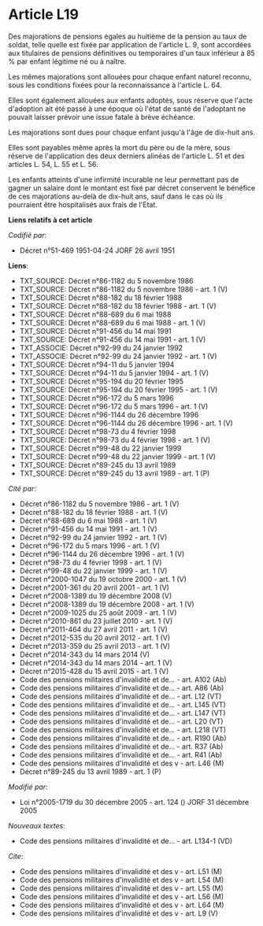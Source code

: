 # Article L19

Des majorations de pensions égales au huitième de la pension au taux de soldat, telle quelle est fixée par application de
l'article L. 9, sont accordées aux titulaires de pensions définitives ou temporaires d'un taux inférieur à 85 % par enfant
légitime né ou à naître.

Les mêmes majorations sont allouées pour chaque enfant naturel reconnu, sous les conditions fixées pour la reconnaissance à
l'article L. 64.

Elles sont également allouées aux enfants adoptés, sous réserve que l'acte d'adoption ait été passé à une époque où l'état de
santé de l'adoptant ne pouvait laisser prévoir une issue fatale à brève échéance.

Les majorations sont dues pour chaque enfant jusqu'à l'âge de dix-huit ans.

Elles sont payables même après la mort du père ou de la mère, sous réserve de l'application des deux derniers alinéas de
l'article L. 51 et des articles L. 54, L. 55 et L. 56.

Les enfants atteints d'une infirmité incurable ne leur permettant pas de gagner un salaire dont le montant est fixé par
décret conservent le bénéfice de ces majorations au-delà de dix-huit ans, sauf dans le cas où ils pourraient être
hospitalisés aux frais de l'Etat.

**Liens relatifs à cet article**

_Codifié par_:

  - Décret n°51-469 1951-04-24 JORF 26 avril 1951

**Liens**:

  - TXT_SOURCE: Décret n°86-1182 du 5 novembre 1986
  - TXT_SOURCE: Décret n°86-1182 du 5 novembre 1986 - art. 1 (V)
  - TXT_SOURCE: Décret n°88-182 du 18 février 1988
  - TXT_SOURCE: Décret n°88-182 du 18 février 1988 - art. 1 (V)
  - TXT_SOURCE: Décret n°88-689 du 6 mai 1988
  - TXT_SOURCE: Décret n°88-689 du 6 mai 1988 - art. 1 (V)
  - TXT_SOURCE: Décret n°91-456 du 14 mai 1991
  - TXT_SOURCE: Décret n°91-456 du 14 mai 1991 - art. 1 (V)
  - TXT_ASSOCIE: Décret n°92-99 du 24 janvier 1992
  - TXT_ASSOCIE: Décret n°92-99 du 24 janvier 1992 - art. 1 (V)
  - TXT_SOURCE: Décret n°94-11 du 5 janvier 1994
  - TXT_SOURCE: Décret n°94-11 du 5 janvier 1994 - art. 1 (V)
  - TXT_SOURCE: Décret n°95-194 du 20 février 1995
  - TXT_SOURCE: Décret n°95-194 du 20 février 1995 - art. 1 (V)
  - TXT_SOURCE: Décret n°96-172 du 5 mars 1996
  - TXT_SOURCE: Décret n°96-172 du 5 mars 1996 - art. 1 (V)
  - TXT_SOURCE: Décret n°96-1144 du 26 décembre 1996
  - TXT_SOURCE: Décret n°96-1144 du 26 décembre 1996 - art. 1 (V)
  - TXT_SOURCE: Décret n°98-73 du 4 février 1998
  - TXT_SOURCE: Décret n°98-73 du 4 février 1998 - art. 1 (V)
  - TXT_SOURCE: Décret n°99-48 du 22 janvier 1999
  - TXT_SOURCE: Décret n°99-48 du 22 janvier 1999 - art. 1 (V)
  - TXT_SOURCE: Décret n°89-245 du 13 avril 1989
  - TXT_SOURCE: Décret n°89-245 du 13 avril 1989 - art. 1 (P)

_Cité par_:

  - Décret n°86-1182 du 5 novembre 1986 - art. 1 (V)
  - Décret n°88-182 du 18 février 1988 - art. 1 (V)
  - Décret n°88-689 du 6 mai 1988 - art. 1 (V)
  - Décret n°91-456 du 14 mai 1991 - art. 1 (V)
  - Décret n°92-99 du 24 janvier 1992 - art. 1 (V)
  - Décret n°96-172 du 5 mars 1996 - art. 1 (V)
  - Décret n°96-1144 du 26 décembre 1996 - art. 1 (V)
  - Décret n°98-73 du 4 février 1998 - art. 1 (V)
  - Décret n°99-48 du 22 janvier 1999 - art. 1 (V)
  - Décret n°2000-1047 du 19 octobre 2000 - art. 1 (V)
  - Décret n°2001-361 du 20 avril 2001 - art. 1 (V)
  - Décret n°2008-1389 du 19 décembre 2008 (V)
  - Décret n°2008-1389 du 19 décembre 2008 - art. 1 (V)
  - Décret n°2009-1025 du 25 août 2009 - art. 1 (V)
  - Décret n°2010-861 du 23 juillet 2010 - art. 1 (V)
  - Décret n°2011-464 du 27 avril 2011 - art. 1 (V)
  - Décret n°2012-535 du 20 avril 2012 - art. 1 (V)
  - Décret n°2013-359 du 25 avril 2013 - art. 1 (V)
  - Décret n°2014-343 du 14 mars 2014 (V)
  - Décret n°2014-343 du 14 mars 2014 - art. 1 (V)
  - Décret n°2015-428 du 15 avril 2015 - art. 1 (V)
  - Code des pensions militaires d'invalidité et de... - art. A102 (Ab)
  - Code des pensions militaires d'invalidité et de... - art. A86 (Ab)
  - Code des pensions militaires d'invalidité et de... - art. L12 (VT)
  - Code des pensions militaires d'invalidité et de... - art. L145 (VT)
  - Code des pensions militaires d'invalidité et de... - art. L147 (VT)
  - Code des pensions militaires d'invalidité et de... - art. L20 (VT)
  - Code des pensions militaires d'invalidité et de... - art. L218 (VT)
  - Code des pensions militaires d'invalidité et de... - art. R190 (Ab)
  - Code des pensions militaires d'invalidité et de... - art. R37 (Ab)
  - Code des pensions militaires d'invalidité et de... - art. R41 (Ab)
  - Code des pensions militaires d'invalidité et des v - art. L46 (M)
  - Décret n°89-245 du 13 avril 1989 - art. 1 (P)

_Modifié par_:

  - Loi n°2005-1719 du 30 décembre 2005 - art. 124 () JORF 31 décembre 2005

_Nouveaux textes_:

  - Code des pensions militaires d'invalidité et de... - art. L134-1 (VD)

_Cite_:

  - Code des pensions militaires d'invalidité et des v - art. L51 (M)
  - Code des pensions militaires d'invalidité et des v - art. L54 (M)
  - Code des pensions militaires d'invalidité et des v - art. L55 (M)
  - Code des pensions militaires d'invalidité et des v - art. L56 (M)
  - Code des pensions militaires d'invalidité et des v - art. L64 (M)
  - Code des pensions militaires d'invalidité et des v - art. L9 (V)
